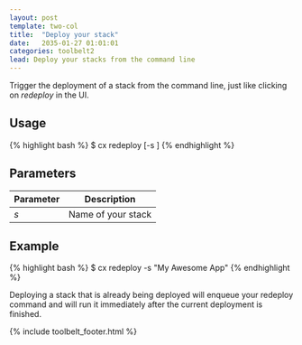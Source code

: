 ```yaml
---
layout: post
template: two-col
title:  "Deploy your stack"
date:   2035-01-27 01:01:01
categories: toolbelt2
lead: Deploy your stacks from the command line
---
```


Trigger the deployment of a stack from the command line, just like clicking on <i>redeploy</i> in the UI.

## Usage
{% highlight bash %}
$ cx redeploy [-s <stack>]
{% endhighlight %}

## Parameters
<table class='table table-bordered table-striped table-small'>
    <thead>
        <tr>
            <th align="center">Parameter</th>
            <th align="center">Description</th>
        </tr>
    </thead>
    <tbody>
        <tr>
            <td><i>s</i></td>
            <td>Name of your stack</td>
        </tr>
    </tbody>
</table>

## Example
{% highlight bash %}
$ cx redeploy -s "My Awesome App"
{% endhighlight %}

Deploying a stack that is already being deployed will enqueue your redeploy command and will run it immediately after the current deployment is finished.

{% include toolbelt_footer.html %}